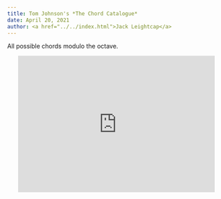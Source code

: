 ```yaml
---
title: Tom Johnson's *The Chord Catalogue*
date: April 20, 2021
author: <a href="../../index.html">Jack Leightcap</a>
---
```


All possible chords modulo the octave.

<center>
<iframe width="90%" height="315" sandbox="allow-same-origin allow-scripts allow-popups"
src="https://diode.zone/videos/embed/6b0c3a28-daf1-4fcc-9c0a-af51be37f8f7" frameborder="0" allowfullscreen></iframe>
</center>
